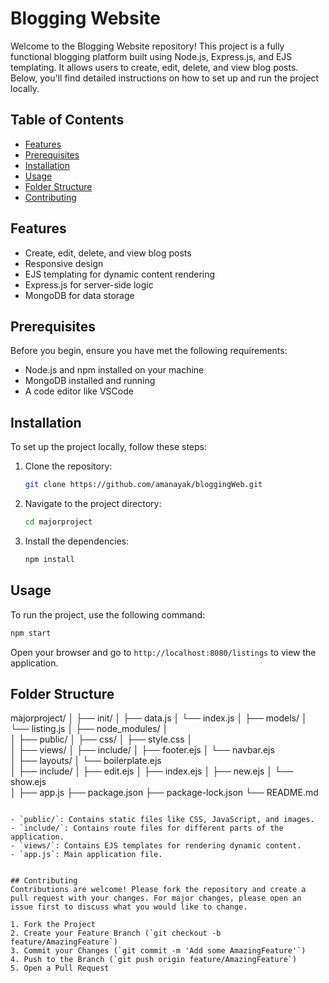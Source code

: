 # Blogging Website

Welcome to the Blogging Website repository! This project is a fully functional blogging platform built using Node.js, Express.js, and EJS templating. It allows users to create, edit, delete, and view blog posts. Below, you'll find detailed instructions on how to set up and run the project locally.

## Table of Contents

- [Features](#features)
- [Prerequisites](#prerequisites)
- [Installation](#installation)
- [Usage](#usage)
- [Folder Structure](#folder-structure)
- [Contributing](#contributing)

## Features

- Create, edit, delete, and view blog posts
- Responsive design
- EJS templating for dynamic content rendering
- Express.js for server-side logic
- MongoDB for data storage

## Prerequisites

Before you begin, ensure you have met the following requirements:

- Node.js and npm installed on your machine
- MongoDB installed and running
- A code editor like VSCode

## Installation

To set up the project locally, follow these steps:

1. Clone the repository:
    ```sh
    git clone https://github.com/amanayak/bloggingWeb.git
    ```
2. Navigate to the project directory:
    ```sh
    cd majorproject
    ```
3. Install the dependencies:
    ```sh
    npm install
    ```


## Usage

To run the project, use the following command:

```sh
npm start
```

Open your browser and go to `http://localhost:8080/listings` to view the application.

## Folder Structure
majorproject/
│
├── init/
│   ├── data.js
│   └── index.js
│
├── models/
│   └── listing.js
│
├── node_modules/
│   
│
├── public/
│   ├── css/
│       ├── style.css
│            
│
├── views/
│    ├── include/
│        ├── footer.ejs
│        └── navbar.ejs  
│    ├── layouts/
│        └── boilerplate.ejs  
│    ├── include/
│        ├── edit.ejs
│        ├── index.ejs
│        ├── new.ejs
│        └── show.ejs     
│
├── app.js
├── package.json
├── package-lock.json
└── README.md
```

- `public/`: Contains static files like CSS, JavaScript, and images.
- `include/`: Contains route files for different parts of the application.
- `views/`: Contains EJS templates for rendering dynamic content.
- `app.js`: Main application file.


## Contributing
Contributions are welcome! Please fork the repository and create a pull request with your changes. For major changes, please open an issue first to discuss what you would like to change.

1. Fork the Project
2. Create your Feature Branch (`git checkout -b feature/AmazingFeature`)
3. Commit your Changes (`git commit -m 'Add some AmazingFeature'`)
4. Push to the Branch (`git push origin feature/AmazingFeature`)
5. Open a Pull Request


